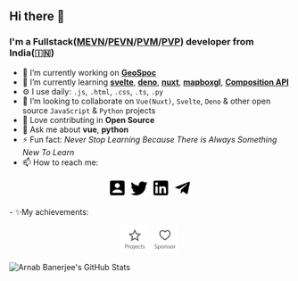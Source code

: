 ## Hi there 👋

### I'm a Fullstack([M](https://www.mongodb.com/)[E](https://expressjs.com/)[V](https://vuejs.org/)[N](https://nodejs.org/en/)/[P](https://www.postgresql.org/docs/)[E](https://expressjs.com/)[V](https://vuejs.org/)[N](https://nodejs.org/en/)/[P](https://www.python.org/)[V](https://vuejs.org/)[M](https://www.mongodb.com/)/[P](https://www.python.org/)[V](https://vuejs.org/)[P](https://www.postgresql.org/docs/)) developer from India(🇮🇳)

- 🔭 I’m currently working on [**GeoSpoc**](https://geospoc.com)
- 🌱 I’m currently learning [**svelte**](https://svelte.dev/), [**deno**](https://deno.land/), [**nuxt**](https://nuxtjs.org/), [**mapboxgl**](https://docs.mapbox.com/mapbox-gl-js/api/), [**Composition API**](https://composition-api.vuejs.org/)
- ⚙️ I use daily: `.js`, `.html`, `.css`, `.ts`, `.py`
- 👯 I’m looking to collaborate on `Vue(Nuxt)`, `Svelte`, `Deno` & other open source `JavaScript` & `Python` projects
- 🌱 Love contributing in **Open Source**
- 💬 Ask me about **vue**, **python**
- ⚡ Fun fact: _Never Stop Learning Because There is Always Something New To Learn_
- 📫 How to reach me:
<p align="center">
  <a href="https://arnabbanerjee.github.io/"><img src='https://github.com/ArnabBanerjee/ArnabBanerjee/raw/master/icons/me.svg?sanitize=true' alt="Me" title="Me" height='35px'/></a>
  <a href="https://twitter.com/ArnabBanerjee23"><img src='https://github.com/ArnabBanerjee/ArnabBanerjee/raw/master/icons/twitter.svg?sanitize=true' alt="Twitter" title="Twitter" height='35px'/></a>
  <a href="https://www.linkedin.com/in/arnabbanerjee23"><img src='https://github.com/ArnabBanerjee/ArnabBanerjee/raw/master/icons/linkedin.svg?sanitize=true' alt="LinkedIn" title="LinkedIn" height='35px'/></a>
  <a href="https://telegram.me/SnowLeopard23"><img src='https://github.com/ArnabBanerjee/ArnabBanerjee/raw/master/icons/telegram.svg?sanitize=true' alt="Telegram" title="Telegram" height='35px'/></a>
</p>
- ✨My achievements:
<p align="center">
  <a href="#"><img src='https://github.com/ArnabBanerjee/ArnabBanerjee/raw/master/icons/projects.svg?sanitize=true' alt="Projects" title="Projects" height='50px'/></a>
  <a href="#"><img src='https://github.com/ArnabBanerjee/ArnabBanerjee/raw/master/icons/sponsor.svg?sanitize=true' alt="Sponsor" title="Sponsor" height='50px'/></a>
</p>

![Arnab Banerjee's GitHub Stats](https://github-readme-stats.vercel.app/api?username=ArnabBanerjee&show_icons=true)
